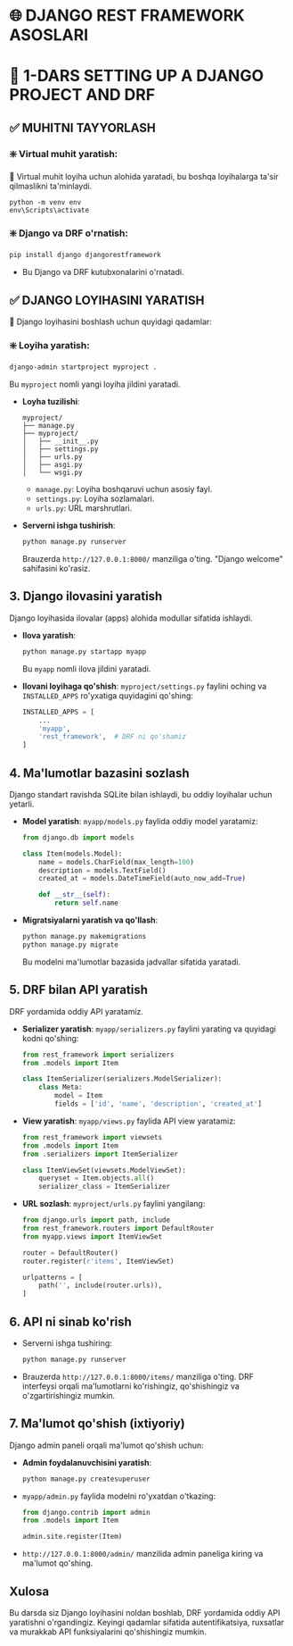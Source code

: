# 🌐 DJANGO REST FRAMEWORK ASOSLARI

# 🧩 1-DARS SETTING UP A DJANGO PROJECT AND DRF


## ✅ MUHITNI TAYYORLASH

### ❇️ **Virtual muhit yaratish**:

📌 Virtual muhit loyiha uchun alohida yaratadi, bu boshqa loyihalarga ta'sir qilmaslikni ta'minlaydi.

```shell
python -m venv env
env\Scripts\activate
```

### ❇️ **Django va DRF o'rnatish**:
```bash
pip install django djangorestframework
```
- Bu Django va DRF kutubxonalarini o'rnatadi.

## ✅ DJANGO LOYIHASINI YARATISH
📌 Django loyihasini boshlash uchun quyidagi qadamlar:

### ❇️ **Loyiha yaratish**:

```bash
django-admin startproject myproject .

```
  Bu `myproject` nomli yangi loyiha jildini yaratadi.
- **Loyha tuzilishi**:
  ```
  myproject/
  ├── manage.py
  ├── myproject/
  │   ├── __init__.py
  │   ├── settings.py
  │   ├── urls.py
  │   ├── asgi.py
  │   └── wsgi.py
  ```
  - `manage.py`: Loyiha boshqaruvi uchun asosiy fayl.
  - `settings.py`: Loyiha sozlamalari.
  - `urls.py`: URL marshrutlari.

- **Serverni ishga tushirish**:
  ```bash
  python manage.py runserver
  ```
  Brauzerda `http://127.0.0.1:8000/` manziliga o'ting. "Django welcome" sahifasini ko'rasiz.

## 3. Django ilovasini yaratish
Django loyihasida ilovalar (apps) alohida modullar sifatida ishlaydi.

- **Ilova yaratish**:
  ```bash
  python manage.py startapp myapp
  ```
  Bu `myapp` nomli ilova jildini yaratadi.

- **Ilovani loyihaga qo'shish**:
  `myproject/settings.py` faylini oching va `INSTALLED_APPS` ro'yxatiga quyidagini qo'shing:
  ```python
  INSTALLED_APPS = [
      ...
      'myapp',
      'rest_framework',  # DRF ni qo'shamiz
  ]
  ```

## 4. Ma'lumotlar bazasini sozlash
Django standart ravishda SQLite bilan ishlaydi, bu oddiy loyihalar uchun yetarli.

- **Model yaratish**:
  `myapp/models.py` faylida oddiy model yaratamiz:
  ```python
  from django.db import models

  class Item(models.Model):
      name = models.CharField(max_length=100)
      description = models.TextField()
      created_at = models.DateTimeField(auto_now_add=True)

      def __str__(self):
          return self.name
  ```

- **Migratsiyalarni yaratish va qo'llash**:
  ```bash
  python manage.py makemigrations
  python manage.py migrate
  ```
  Bu modelni ma'lumotlar bazasida jadvallar sifatida yaratadi.

## 5. DRF bilan API yaratish
DRF yordamida oddiy API yaratamiz.

- **Serializer yaratish**:
  `myapp/serializers.py` faylini yarating va quyidagi kodni qo'shing:
  ```python
  from rest_framework import serializers
  from .models import Item

  class ItemSerializer(serializers.ModelSerializer):
      class Meta:
          model = Item
          fields = ['id', 'name', 'description', 'created_at']
  ```

- **View yaratish**:
  `myapp/views.py` faylida API view yaratamiz:
  ```python
  from rest_framework import viewsets
  from .models import Item
  from .serializers import ItemSerializer

  class ItemViewSet(viewsets.ModelViewSet):
      queryset = Item.objects.all()
      serializer_class = ItemSerializer
  ```

- **URL sozlash**:
  `myproject/urls.py` faylini yangilang:
  ```python
  from django.urls import path, include
  from rest_framework.routers import DefaultRouter
  from myapp.views import ItemViewSet

  router = DefaultRouter()
  router.register(r'items', ItemViewSet)

  urlpatterns = [
      path('', include(router.urls)),
  ]
  ```

## 6. API ni sinab ko'rish
- Serverni ishga tushiring:
  ```bash
  python manage.py runserver
  ```
- Brauzerda `http://127.0.0.1:8000/items/` manziliga o'ting. DRF interfeysi orqali ma'lumotlarni ko'rishingiz, qo'shishingiz va o'zgartirishingiz mumkin.

## 7. Ma'lumot qo'shish (ixtiyoriy)
Django admin paneli orqali ma'lumot qo'shish uchun:

- **Admin foydalanuvchisini yaratish**:
  ```bash
  python manage.py createsuperuser
  ```
- `myapp/admin.py` faylida modelni ro'yxatdan o'tkazing:
  ```python
  from django.contrib import admin
  from .models import Item

  admin.site.register(Item)
  ```
- `http://127.0.0.1:8000/admin/` manzilida admin paneliga kiring va ma'lumot qo'shing.

## Xulosa
Bu darsda siz Django loyihasini noldan boshlab, DRF yordamida oddiy API yaratishni o'rgandingiz. Keyingi qadamlar sifatida autentifikatsiya, ruxsatlar va murakkab API funksiyalarini qo'shishingiz mumkin.